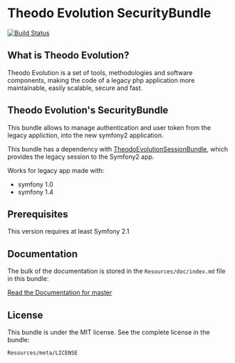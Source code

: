 Theodo Evolution SecurityBundle
==============================

[![Build Status](https://travis-ci.org/theodo/TheodoEvolutionSecurityBundle.png)](https://travis-ci.org/theodo/TheodoEvolutionSecurityBundle)

What is Theodo Evolution?
-------------------------

Theodo Evolution is a set of tools, methodologies and software components, making the code of a legacy php application
more maintainable, easily scalable, secure and fast.

Theodo Evolution's SecurityBundle
--------------------------------

This bundle allows to manage authentication and user token from the legacy appliction, into the new symfony2 application.

This bundle has a dependency with [TheodoEvolutionSessionBundle](https://github.com/theodo/TheodoEvolutionSessionBundle), which provides the legacy session to the Symfony2 app.

Works for legacy app made with:

* symfony 1.0
* symfony 1.4


Prerequisites
-------------

This version requires at least Symfony 2.1

Documentation
-------------

The bulk of the documentation is stored in the `Resources/doc/index.md`
file in this bundle:

[Read the Documentation for master](Resources/doc/index.rst)

License
-------

This bundle is under the MIT license. See the complete license in the bundle:

    Resources/meta/LICENSE

